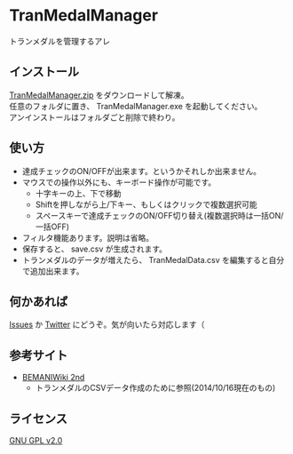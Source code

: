 TranMedalManager
================

トランメダルを管理するアレ

インストール
----------------

[TranMedalManager.zip](https://github.com/dj-kusuha/TranMedalManager/blob/master/TranMedalManager.zip) をダウンロードして解凍。  
任意のフォルダに置き、 TranMedalManager.exe を起動してください。  
アンインストールはフォルダごと削除で終わり。

使い方
----------------

+ 達成チェックのON/OFFが出来ます。というかそれしか出来ません。
+ マウスでの操作以外にも、キーボード操作が可能です。
    - 十字キーの上、下で移動
    - Shiftを押しながら上/下キー、もしくはクリックで複数選択可能
    - スペースキーで達成チェックのON/OFF切り替え(複数選択時は一括ON/一括OFF)
+ フィルタ機能あります。説明は省略。
+ 保存すると、 save.csv が生成されます。
+ トランメダルのデータが増えたら、 TranMedalData.csv を編集すると自分で追加出来ます。

何かあれば
----------------

[Issues](https://github.com/dj-kusuha/TranMedalManager/issues) か [Twitter](https://twitter.com/dj_kusuha) にどうぞ。気が向いたら対応します（


参考サイト
----------------

+ [BEMANIWiki 2nd](http://bemaniwiki.com/)
    - トランメダルのCSVデータ作成のために参照(2014/10/16現在のもの)

ライセンス
----------------

[GNU GPL v2.0](http://www.gnu.org/licenses/gpl-2.0.html)